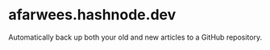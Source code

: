 # afarwees.hashnode.dev
Automatically back up both your old and new articles to a GitHub repository.
